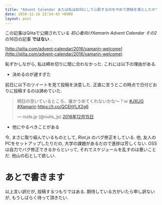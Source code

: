 ```yaml
---
title: "Advent Calendar または私は如何にして心配するのをやめて原稿を落としたか"
date: 2016-12-16 22:54:43 +0900
layout: post
---
```

この記事はQiitaで公開されている _初心者向けXamarin Advent Calendar その2_ の16日の記事 __ではない__ .

[http://qiita.com/advent-calendar/2016/xamarin-welcome](http://qiita.com/advent-calendar/2016/xamarin-welcome)

恥ずかしながら, 私は締め切りに間に合わなかった. これには以下の理由がある.

* 決めるのが遅すぎた

前日に以下のツイートを見て投稿を決意した. 正直に言うとこの時点で日付どおりに投稿するのは諦めていた.

<blockquote class="twitter-tweet" data-lang="ja"><p lang="ja" dir="ltr">明日の空いているところ、誰かうめてくれないかな～？ｗ <a href="https://twitter.com/hashtag/JXUG?src=hash">#JXUG</a> <a href="https://twitter.com/hashtag/Xamarin?src=hash">#Xamarin</a> <a href="https://t.co/QCEhYLX2g6">https://t.co/QCEhYLX2g6</a></p>&mdash; nuits.jp (@nuits_jp) <a href="https://twitter.com/nuits_jp/status/809190689003053056">2016年12月15日</a></blockquote>
<script async src="//platform.twitter.com/widgets.js" charset="utf-8"></script>

* 他にやるべきことがある

今, まさに取り組んでいるものとして, _Riot.js_ のバグ修正をしている. 他,
友人のPCをセットアップしたりだの, 大学の課題があるだので進捗は芳しくない.
OSSは自力でバグ修正できるからといって, それでスケジュールを乱すのは悪いことだ. 他山の石として欲しい.

# あとで書きます
以上言い訳だが, 投稿するつもりではある. 期待している方がいたら申し訳ないが,
もうしばらく待って頂きたい.

